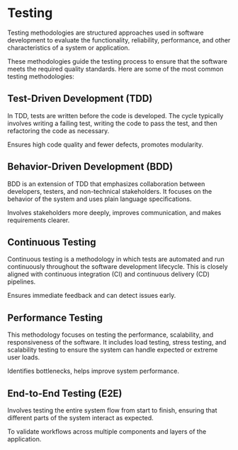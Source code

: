 # Testing

Testing methodologies are structured approaches used in software development to evaluate the functionality, reliability, performance, and other characteristics of a system or application. 

These methodologies guide the testing process to ensure that the software meets the required quality standards. Here are some of the most common testing methodologies:

## Test-Driven Development (TDD)

In TDD, tests are written before the code is developed. The cycle typically involves writing a failing test, writing the code to pass the test, and then refactoring the code as necessary.

Ensures high code quality and fewer defects, promotes modularity.

## Behavior-Driven Development (BDD)

BDD is an extension of TDD that emphasizes collaboration between developers, testers, and non-technical stakeholders. It focuses on the behavior of the system and uses plain language specifications.

Involves stakeholders more deeply, improves communication, and makes requirements clearer.

## Continuous Testing

Continuous testing is a methodology in which tests are automated and run continuously throughout the software development lifecycle. This is closely aligned with continuous integration (CI) and continuous delivery (CD) pipelines.

Ensures immediate feedback and can detect issues early.

## Performance Testing

This methodology focuses on testing the performance, scalability, and responsiveness of the software. It includes load testing, stress testing, and scalability testing to ensure the system can handle expected or extreme user loads.

Identifies bottlenecks, helps improve system performance.

## End-to-End Testing (E2E)

Involves testing the entire system flow from start to finish, ensuring that different parts of the system interact as expected.

To validate workflows across multiple components and layers of the application.